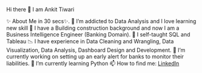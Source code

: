 Hi there 👋 I am Ankit Tiwari

✨ About Me in 30 secs✨.
👀 I’m addicted to Data Analysis and I love learning new skill
💉 I have a Building construction background and now I am a Business Intelligence Engineer (Banking Domain).
🌱 I self-taught SQL and Tableau
📉 I have experience in Data Cleaning and Wrangling, Data Visualization, Data Analysis, Dashboard Design and Development.
🔭 I’m currently working on setting up an early alert for banks to monitor their liabilities.
🌱 I’m currently learning Python
📫 How to find me: [LinkedIn](https://www.linkedin.com/in/ankittiwari2597/)
